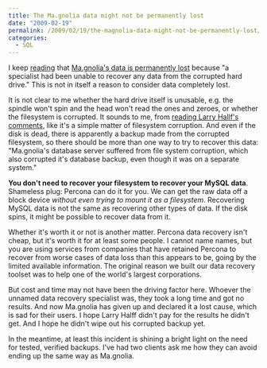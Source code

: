 ```yaml
---
title: The Ma.gnolia data might not be permanently lost
date: "2009-02-19"
permalink: /2009/02/19/the-magnolia-data-might-not-be-permanently-lost/
categories:
  - SQL
---
```

I keep [reading][1] that [Ma.gnolia's data is permanently lost][2] because "a specialist had been unable to recover any data from the corrupted hard drive." This is not in itself a reason to consider data completely lost.

It is not clear to me whether the hard drive itself is unusable, e.g. the spindle won't spin and the head won't read the ones and zeroes, or whether the filesystem is corrupted. It sounds to me, from [reading Larry Hallf's comments][3], like it's a simple matter of filesystem corruption. And even if the disk is dead, there is apparently a backup made from the corrupted filesystem, so there should be more than one way to try to recover this data: "Ma.gnolia's database server suffered from file system corruption, which also corrupted it's database backup, even though it was on a separate system."

**You don't need to recover your filesystem to recover your MySQL data**. Shameless plug: Percona can do it for you. We can get the raw data off a block device *without even trying to mount it as a filesystem*. Recovering MySQL data is not the same as recovering other types of data. If the disk spins, it might be possible to recover data from it.

Whether it's worth it or not is another matter. Percona data recovery isn't cheap, but it's worth it for at least some people. I cannot name names, but you are using services from companies that have retained Percona to recover from worse cases of data loss than this appears to be, going by the limited available information. The original reason we built our data recovery toolset was to help one of the world's largest corporations.

But cost and time may not have been the driving factor here. Whoever the unnamed data recovery specialist was, they took a long time and got no results. And now Ma.gnolia has given up and declared it a lost cause, which is sad for their users. I hope Larry Halff didn't pay for the results he didn't get. And I hope he didn't wipe out his corrupted backup yet.

In the meantime, at least this incident is shining a bright light on the need for tested, verified backups. I've had two clients ask me how they can avoid ending up the same way as Ma.gnolia.

 [1]: http://mysqltalk.wordpress.com/2009/02/19/web-roundup/
 [2]: http://www.datacenterknowledge.com/archives/2009/02/19/magnolia-data-is-gone-for-good/
 [3]: http://getsatisfaction.com/magnolia/topics/ma_gnolia_data_recovery_status
